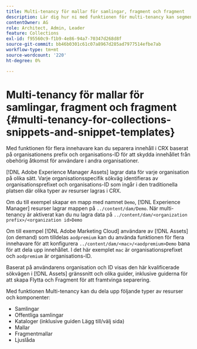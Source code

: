 ```yaml
---
title: Multi-tenancy för mallar för samlingar, fragment och fragment
description: Lär dig hur ni med funktionen för multi-tenancy kan segmentera innehåll i CRX-databasen baserat på kundorganisationen för att förhindra obehörig åtkomst.
contentOwner: AG
role: Architect, Admin, Leader
feature: Collections
exl-id: f95560c9-f1b9-4e86-94a7-70347d268d8f
source-git-commit: bb46b0301c61c07a8967d285ad7977514efbe7ab
workflow-type: tm+mt
source-wordcount: '220'
ht-degree: 0%

---
```


# Multi-tenancy för mallar för samlingar, fragment och fragment {#multi-tenancy-for-collections-snippets-and-snippet-templates}

Med funktionen för flera innehavare kan du separera innehåll i CRX baserat på organisationens prefix och organisations-ID för att skydda innehållet från obehörig åtkomst för användare i andra organisationer.

[!DNL Adobe Experience Manager Assets] lagrar data för varje organisation på olika sätt. Varje organisationsspecifik sökväg identifieras av organisationsprefixet och organisations-ID som ingår i den traditionella platsen där olika typer av resurser lagras i CRX.

Om du till exempel skapar en mapp med namnet `Demo`, [!DNL Experience Manager] resurser lagrar mappen på `../content/dam/Demo`. När multi-tenancy är aktiverat kan du nu lagra data på `../content/dam/<organization prefix>/<organization id>Demo`

Om till exempel [!DNL Adobe Marketing Cloud] användare av [!DNL Assets] (on demand) som tilldelas `aodpremium` kan du använda funktionen för flera innehavare för att konfigurera `../content/dam/<mac>/<aodpremium>Demo` bana för att dela upp innehållet. I det här exemplet `mac` är organisationsprefixet och `aodpremium` är organisations-ID.

Baserat på användarens organisation och ID visas den här kvalificerade sökvägen i [!DNL Assets] gränssnitt och olika guider, inklusive guiderna för att skapa Flytta och Fragment för att framtvinga separering.

Med funktionen Multi-tenancy kan du dela upp följande typer av resurser och komponenter:

* Samlingar
* Offentliga samlingar
* Kataloger (inklusive guiden Lägg till/välj sida)
* Mallar
* Fragmentmallar
* Ljuslåda
